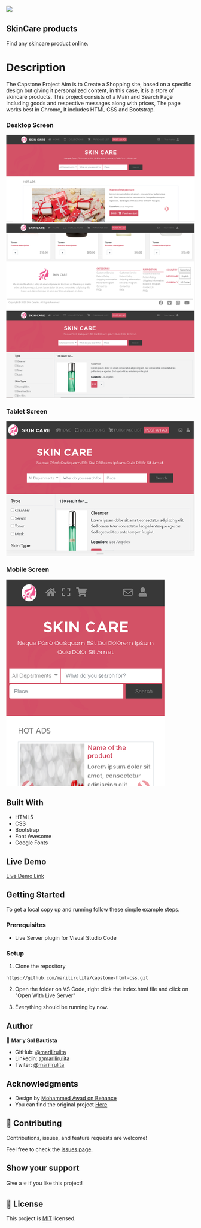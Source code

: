 
![](https://img.shields.io/badge/Microverse-blueviolet)
## SkinCare products
Find any skincare product online.

# Description
The Capstone Project Aim is to Create a Shopping site, based on a specific design but giving it personalized content, in this case, it is a store of skincare products. This project consists of a Main and Search Page including goods and respective messages along with prices, The page works best in Chrome, It includes HTML CSS and Bootstrap.

### Desktop Screen
![screenshot](./assets/images/sceenchot-desktop.png)
![screenshot](./assets/images/sceenchot-desktop2.png)
![screenshot](./assets/images/screenshot-desk-search.png)

### Tablet Screen
![screenshot](./assets/images/screenshot-tablet.png)

### Mobile Screen
![screenshot](./assets/images/screenshot-mobile.png)


## Built With

- HTML5
- CSS
- Bootstrap
- Font Awesome
- Google Fonts

## Live Demo

[Live Demo Link](https://marilirulita.github.io/capstone-html-css/.)


## Getting Started
To get a local copy up and running follow these simple example steps.

### Prerequisites
- Live Server plugin for Visual Studio Code

### Setup
1. Clone the repository

```
https://github.com/marilirulita/capstone-html-css.git
```

2. Open the folder on VS Code, right click the index.html file and click on "Open With Live Server"

3. Everything should be running by now.

## Author

👤 **Mar y Sol Bautista**

- GitHub: [@marilirulita](https://github.com/marilirulita)
- Linkedin: [@marilirulita](https://www.linkedin.com/in/mar-y-sol-bautista-5a6894151/)
- Twiter: [@marilirulita](https://twitter.com/marylirulita)

## Acknowledgments

- Design by [Mohammed Awad on Behance](https://www.behance.net/M_Awad)
- You can find the original project [Here](https://www.behance.net/gallery/24796463/ZATTIX)

## 🤝 Contributing

Contributions, issues, and feature requests are welcome!

Feel free to check the [issues page](https://github.com/marilirulita/capstone-html-css/issues).

## Show your support

Give a ⭐️ if you like this project!

## 📝 License

This project is [MIT](LICENSE) licensed.
